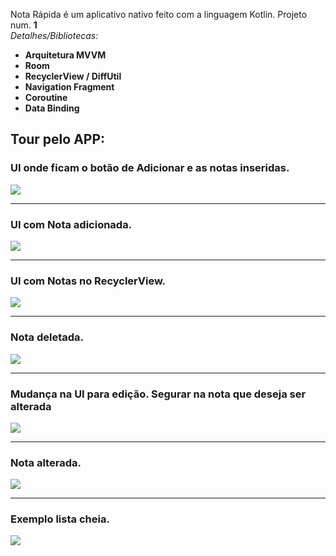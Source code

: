 Nota Rápida é um aplicativo nativo feito com a linguagem Kotlin. Projeto num. **1** <br/>
*Detalhes/Bibliotecas:*
- **Arquitetura MVVM**
- **Room**
- **RecyclerView / DiffUtil**
- **Navigation Fragment**
- **Coroutine**
- **Data Binding**

## Tour pelo APP:

### UI onde ficam o botão de Adicionar e as notas inseridas.
![](gitImages/main.png) 

-------

### UI com Nota adicionada.
![](gitImages/main_adc.png)

-------

### UI com Notas no RecyclerView.
![](gitImages/main_recycler.png)

-------

### Nota deletada.
![](gitImages/main_del.png)

-------

### Mudança na UI para edição. Segurar na nota que deseja ser alterada
![](gitImages/main_edit_mode.png)

-------

### Nota alterada.
![](gitImages/main_edit.png)

-------

### Exemplo lista cheia.
![](gitImages/main_longlist.png)
